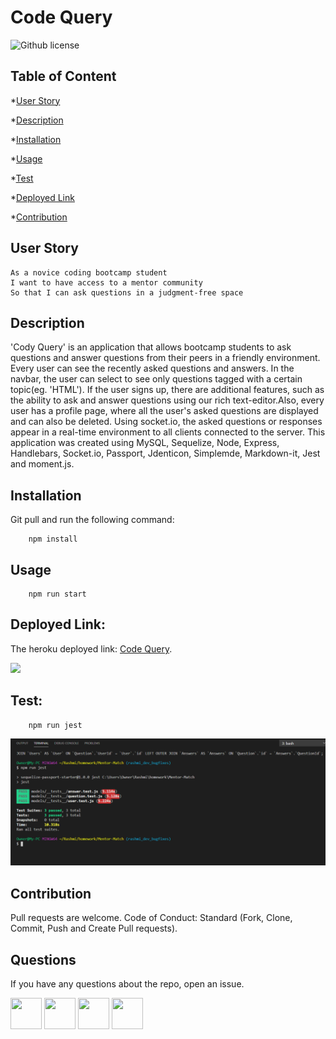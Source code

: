 # Code Query

![Github license](https://img.shields.io/badge/License-MIT-yellow.svg)

## Table of Content

*[User Story](#User)

*[Description](#Description)

*[Installation](#Installation)

*[Usage](#Usage)

*[Test](#Test)

*[Deployed Link](#Deployed)

*[Contribution](#Contribution)

## User Story

```
As a novice coding bootcamp student
I want to have access to a mentor community
So that I can ask questions in a judgment-free space
```

## Description

'Cody Query' is an application that allows bootcamp students to ask questions and answer questions from their peers in a friendly environment. Every user can see the recently asked questions and answers. In the navbar, the user can select to see only questions tagged with a certain topic(eg. 'HTML'). If the user signs up, there are additional features, such as the ability to ask and answer questions using our rich text-editor.Also, every user has a profile page, where all the user's asked questions are displayed and can also be deleted. Using socket.io, the asked questions or responses appear in a real-time environment to all clients connected to the server. 
This application was created using MySQL, Sequelize, Node, Express, Handlebars, Socket.io, Passport, Jdenticon, Simplemde, Markdown-it, Jest and moment.js.

## Installation

Git pull and run the following command:

```
    npm install
``` 

## Usage

```
    npm run start
```

## Deployed Link:

The heroku deployed link: <a href="https://code--query.herokuapp.com/">Code Query</a>.

![](/public/assets/images/CQ.gif)

## Test:

```
    npm run jest
```
![Screenshot](/public/assets/images/testScreen.png "test-screen")

## Contribution

Pull requests are welcome. Code of Conduct: Standard (Fork, Clone, Commit, Push and Create Pull requests).

## Questions

If you have any questions about the repo, open an issue.

<img src="https://avatars0.githubusercontent.com/u/56233744?v=4" width ="50px" height="50px">  <img src="https://avatars0.githubusercontent.com/u/28842469?v=4" width ="50px" height="50px">  <img src="https://avatars0.githubusercontent.com/u/58493428?v=4" width ="50px" height="50px">  <img src="https://avatars3.githubusercontent.com/u/38509741?v=4" width ="50px" height="50px">







